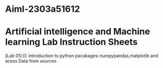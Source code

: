# Aiml-2303a51612
# Artificial intelligence and Machine learning Lab Instruction Sheets 
[Lab 01]:(): Introduction to python pacakages-numpypandas,matplotib and acess Data from sources

